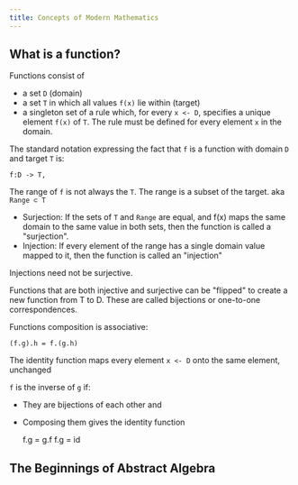 ```yaml
---
title: Concepts of Modern Mathematics
---
```


What is a function?
-------------------

Functions consist of 

* a set `D` (domain)
* a set `T` in which all values `f(x)` lie within (target)
* a singleton set of a rule which, for every `x <- D`, specifies a unique element `f(x)` of `T`. The rule must be defined for every element `x` in the domain. 

The standard notation expressing the fact that `f` is a function with domain `D` and target `T` is:

    f:D -> T,

The range of `f` is not always the `T`. The range is a subset of the target. aka `Range ⊂ T`

* Surjection: If the sets of `T` and `Range` are equal, and f(x) maps the same domain to the same value in both sets, then the function is called a "surjection".
* Injection: If every element of the range has a single domain value mapped to it, then the function is called an "injection"

Injections need not be surjective.

Functions that are both injective and surjective can be "flipped" to create a new function from T to D. These are called bijections or one-to-one correspondences. 

Functions composition is associative:

    (f.g).h = f.(g.h)

The identity function maps every element `x <- D` onto the same element, unchanged

`f` is the inverse of `g` if:

* They are bijections of each other and
* Composing them gives the identity function

    f.g = g.f
    f.g = id


The Beginnings of Abstract Algebra
----------------------------------
